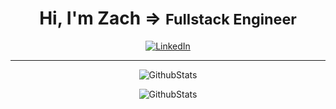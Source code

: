 <!-- <style>
    * {
        cursor: url(cursor.png), auto;
    }
    .title {
        color: #aaaaff;
        transition: color 0.5s;
        display: flex;
        justify-content:center;
        align-items: center;
        width: 100%;

    }
    .title:hover {
        color: #ccccff;
        text-shadow: 0 0 5px #ccccff;
    }
    .sub-title {
        padding-left: 10px;
        font-size: 0.8em;
    }
    .badges {
        display: flex;
        justify-content:center;
    }
    .link-badges {
        width: 100%;
        display: flex;
        justify-content:center;
        cursor: url('cursor.png'), default;
    }
    .link-badges:hover {
        transform: scale(1.1);
        cursor: url('cursor.png'), default;
    }
</style> -->

# <div align="middle" class="title" ><strong>Hi, I'm Zach</strong> => <small class="sub-title">Fullstack Engineer</small></div>

<div class="link-badges" align="middle">

[![LinkedIn](https://img.shields.io/badge/LinkedIn-0077B5?style=for-the-badge&logo=linkedin&logoColor=white)](https://linkedin.com/in/zachmoore1)

</div>

<!--
<div align="">Creative developer with frontend expertise. I design and execute user experiences that perfectly marry functional specs, and beautiful design while accomplishing business objectives. I'm ambitious and I love to attempt things that have never been done before.</div> -->

<!-- --- -->

<!-- ## <div align="" ><strong>Problems I love to solve</strong></div> -->

<!-- <div align="">
    <div style="display: inline-block;">
        <p><strong>Performance Optimization</strong>: Nothing like the challenge of making slow code fast.</p>
        <p><strong>Creative Experiences</strong>: determining the best way to accomplish business goals</p>
    </div>
    <div style="display: inline-block;">
        <p><strong>Conversion Optimization</strong>: A/B testing, Psychology</p>
        <p><strong>Graphics</strong>: The opportunity to think outside the box and work with 2d/3d effects and renderers</p>
        <p><strong>UI/UX</strong>: I love to dig deep and think about the users journey and how to get to the destination quickly</p>
    </div>
</div> -->

---

<!-- ## <div align="" ><strong>What I'm Up To</strong></div>

<div align="">
<p>At the moment, I write alot of JavaScript(VueJS) and Dart(Flutter).
On top of the numerous projects I'm building and maintaining at the day job, I'm also starting a blog and building a new personal website.</p>
</div> -->

<!-- --- -->

<div class="badges" align="middle">

![GithubStats](https://github-readme-stats.vercel.app/api?username=zachacious&theme=dracula&count_private=True&hide=contribs,issues&show_icons=Truet&hide_border=True&hide_rank=True)

![GithubStats](https://github-readme-stats.vercel.app/api/top-langs/?username=zachacious&theme=dracula&layout=compact&hide_border=True&langs_count=10)

</div>
